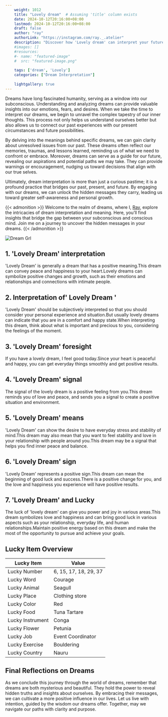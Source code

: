 ```yaml
---
    weight: 1012
    title: "Lovely dream"  # Assuming 'title' column exists
    date: 2024-10-12T20:16:00+08:00
    lastmod: 2024-10-12T20:16:00+08:00
    draft: false
    author: "ray"
    authorLink: "https://instagram.com/ray._.atelier"
    description: "Discover how 'Lovely dream' can interpret your future and uncover its significant meanings in your life."
    #images: []
    #resources:
    #- name: "featured-image"
    #  src: "featured-image.png"
    
    tags: ['dream', 'Lovely']
    categories: ["Dream Interpretation"]
    
    lightgallery: true
---
```

    
Dreams have long fascinated humanity, serving as a window into our subconscious. Understanding and analyzing dreams can provide valuable insights into our emotions, fears, and desires. When we take the time to interpret our dreams, we begin to unravel the complex tapestry of our inner thoughts. This process not only helps us understand ourselves better but also allows us to connect our past experiences with our present circumstances and future possibilities.

By delving into the meanings behind specific dreams, we can gain clarity about unresolved issues from our past. These dreams often reflect our memories, traumas, and lessons learned, reminding us of what we need to confront or embrace. Moreover, dreams can serve as a guide for our future, revealing our aspirations and potential paths we may take. They can provide warnings or encouragement, nudging us toward decisions that align with our true selves.

Ultimately, dream interpretation is more than just a curious pastime; it is a profound practice that bridges our past, present, and future. By engaging with our dreams, we can unlock the hidden messages they carry, leading us toward greater self-awareness and personal growth.

{{< admonition >}}
Welcome to the realm of dreams, where I, [Ray](https://instagram.com/ray._.atelier), explore the intricacies of dream interpretation and meaning. Here, you’ll find insights that bridge the gap between your subconscious and conscious mind. Join me on a journey to uncover the hidden messages in your dreams.
{{< /admonition >}}

![Dream Grl](https://cdn.pixabay.com/photo/2017/11/02/03/35/gothic-2910057_1280.jpg "Dream Grl")

## 1. 'Lovely Dream' interpretation
'Lovely Dream' is generally a dream that has a positive meaning.This dream can convey peace and happiness to your heart.Lovely dreams can symbolize positive changes and growth, such as their emotions and relationships and connections with intimate people.

## 2. Interpretation of' Lovely Dream '
'Lovely Dream' should be subjectively interpreted so that you should consider your personal experience and situation.But usually lovely dreams can indicate that you are in a comfort and happy state.When interpreting this dream, think about what is important and precious to you, considering the feelings of the moment.

## 3. 'Lovely Dream' foresight
If you have a lovely dream, I feel good today.Since your heart is peaceful and happy, you can get everyday things smoothly and get positive results.

## 4. 'Lovely Dream' signal
The signal of the lovely dream is a positive feeling from you.This dream reminds you of love and peace, and sends you a signal to create a positive situation and environment.

## 5. 'Lovely Dream' means
'Lovely Dream' can show the desire to have everyday stress and stability of mind.This dream may also mean that you want to feel stability and love in your relationship with people around you.This dream may be a signal that helps you find inner peace and balance.

## 6. 'Lovely Dream' sign
'Lovely Dream' represents a positive sign.This dream can mean the beginning of good luck and success.There is a positive change for you, and the love and happiness you experience will have positive results.

## 7. 'Lovely Dream' and Lucky
The luck of 'lovely dream' can give you power and joy in various areas.This dream symbolizes love and happiness and can bring good luck in various aspects such as your relationship, everyday life, and human relationships.Maintain positive energy based on this dream and make the most of the opportunity to pursue and achieve your goals.

## Lucky Item Overview
| Lucky Item          | Value              |
|---------------|--------------------|
| Lucky Number        | 6, 15, 17, 18, 29, 37  |
| Lucky Word          | Courage |
| Lucky Animal        | Seagull |
| Lucky Place         | Clothing store     |
| Lucky Color         | Red     |
| Lucky Food          | Tuna Tartare      |
| Lucky Instrument    | Conga |
| Lucky Flower        | Petunia    |
| Lucky Job           | Event Coordinator       |
| Lucky Exercise      | Bouldering  |
| Lucky Country       | Nauru    |


##  Final Reflections on Dreams

As we conclude this journey through the world of dreams, remember that dreams are both mysterious and beautiful. They hold the power to reveal hidden truths and insights about ourselves. By embracing their messages, we can cultivate a more positive influence in our lives. Let us live with intention, guided by the wisdom our dreams offer. Together, may we navigate our paths with clarity and purpose.
